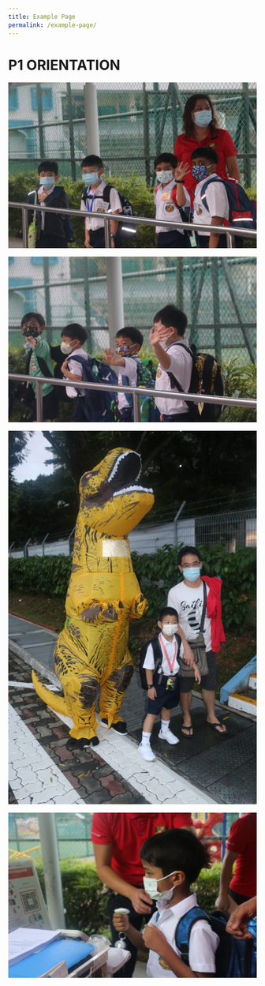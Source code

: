 ```yaml
---
title: Example Page
permalink: /example-page/
---
```

# **P1 ORIENTATION**

![](/images/WhatsApp%20Image%202022-01-04.jpeg)

![](/images/WhatsApp%20Image%202022-01-04%202.jpeg)

![](/images/WhatsApp%20Image%202022-01-04%203.jpeg)

![](/images/WhatsApp%20Image%202022-01-04%204.jpeg)